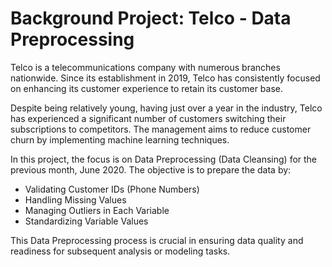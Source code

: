 # Background Project: Telco - Data Preprocessing

Telco is a telecommunications company with numerous branches nationwide. Since its establishment in 2019, Telco has consistently focused on enhancing its customer experience to retain its customer base.

Despite being relatively young, having just over a year in the industry, Telco has experienced a significant number of customers switching their subscriptions to competitors. The management aims to reduce customer churn by implementing machine learning techniques.

In this project, the focus is on Data Preprocessing (Data Cleansing) for the previous month, June 2020. The objective is to prepare the data by:

- Validating Customer IDs (Phone Numbers)
- Handling Missing Values
- Managing Outliers in Each Variable
- Standardizing Variable Values
  
This Data Preprocessing process is crucial in ensuring data quality and readiness for subsequent analysis or modeling tasks.
